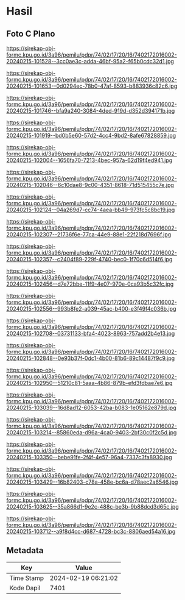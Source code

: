 # Hasil

## Foto C Plano

https://sirekap-obj-formc.kpu.go.id/3a96/pemilu/pdpr/74/02/17/20/16/7402172016002-20240215-101528--3cc0ae3c-adda-46bf-95a2-f65b0cdc32d1.jpg

https://sirekap-obj-formc.kpu.go.id/3a96/pemilu/pdpr/74/02/17/20/16/7402172016002-20240215-101653--0d0294ec-78b0-47af-8593-b883936c82c6.jpg

https://sirekap-obj-formc.kpu.go.id/3a96/pemilu/pdpr/74/02/17/20/16/7402172016002-20240215-101746--bfa9a240-3084-4ded-919d-d352d394171b.jpg

https://sirekap-obj-formc.kpu.go.id/3a96/pemilu/pdpr/74/02/17/20/16/7402172016002-20240215-101919--bd0b5e60-57d2-4cc4-9bd2-8afe67828859.jpg

https://sirekap-obj-formc.kpu.go.id/3a96/pemilu/pdpr/74/02/17/20/16/7402172016002-20240215-102004--1656fa70-7213-4bec-957a-62d19f4ed941.jpg

https://sirekap-obj-formc.kpu.go.id/3a96/pemilu/pdpr/74/02/17/20/16/7402172016002-20240215-102046--6c10dae8-9c00-4351-8618-71d515455c7e.jpg

https://sirekap-obj-formc.kpu.go.id/3a96/pemilu/pdpr/74/02/17/20/16/7402172016002-20240215-102124--04a269d7-cc74-4aea-bb49-973fc5c8bc19.jpg

https://sirekap-obj-formc.kpu.go.id/3a96/pemilu/pdpr/74/02/17/20/16/7402172016002-20240215-102307--21736f6e-77ca-44e9-88e1-22f218d7696f.jpg

https://sirekap-obj-formc.kpu.go.id/3a96/pemilu/pdpr/74/02/17/20/16/7402172016002-20240215-102357--c2404f89-229f-4740-bec0-1f70c6d514f6.jpg

https://sirekap-obj-formc.kpu.go.id/3a96/pemilu/pdpr/74/02/17/20/16/7402172016002-20240215-102456--d7e72bbe-11f9-4e07-970e-0ca93b5c32fc.jpg

https://sirekap-obj-formc.kpu.go.id/3a96/pemilu/pdpr/74/02/17/20/16/7402172016002-20240215-102556--993b8fe2-a039-45ac-b400-e3f49f4c036b.jpg

https://sirekap-obj-formc.kpu.go.id/3a96/pemilu/pdpr/74/02/17/20/16/7402172016002-20240215-102708--03731133-bfa4-4023-8963-757add2b4e13.jpg

https://sirekap-obj-formc.kpu.go.id/3a96/pemilu/pdpr/74/02/17/20/16/7402172016002-20240215-102848--0e93b37f-0dc1-4b00-81b6-89c14487f9c9.jpg

https://sirekap-obj-formc.kpu.go.id/3a96/pemilu/pdpr/74/02/17/20/16/7402172016002-20240215-102950--51210c81-5aaa-4b86-879b-efd3fdbae7e6.jpg

https://sirekap-obj-formc.kpu.go.id/3a96/pemilu/pdpr/74/02/17/20/16/7402172016002-20240215-103039--16d8ad12-6053-42ba-b083-1e05162e879d.jpg

https://sirekap-obj-formc.kpu.go.id/3a96/pemilu/pdpr/74/02/17/20/16/7402172016002-20240215-103214--85860eda-d96a-4ca0-9403-2bf30c0f2c5d.jpg

https://sirekap-obj-formc.kpu.go.id/3a96/pemilu/pdpr/74/02/17/20/16/7402172016002-20240215-103350--bebe91fe-2f4f-4e57-96a4-7337c3fa8930.jpg

https://sirekap-obj-formc.kpu.go.id/3a96/pemilu/pdpr/74/02/17/20/16/7402172016002-20240215-103429--16b82403-c78a-458e-bc6a-d78aec2a6546.jpg

https://sirekap-obj-formc.kpu.go.id/3a96/pemilu/pdpr/74/02/17/20/16/7402172016002-20240215-103625--35a866d1-9e2c-488c-be3b-9b88dcd3d65c.jpg

https://sirekap-obj-formc.kpu.go.id/3a96/pemilu/pdpr/74/02/17/20/16/7402172016002-20240215-103712--a9f8d4cc-d687-4728-bc3c-8806aed54a16.jpg


## Metadata

| Key        | Value               |
| ---------- | ------------------- |
| Time Stamp | 2024-02-19 06:21:02 |
| Kode Dapil | 7401                |



